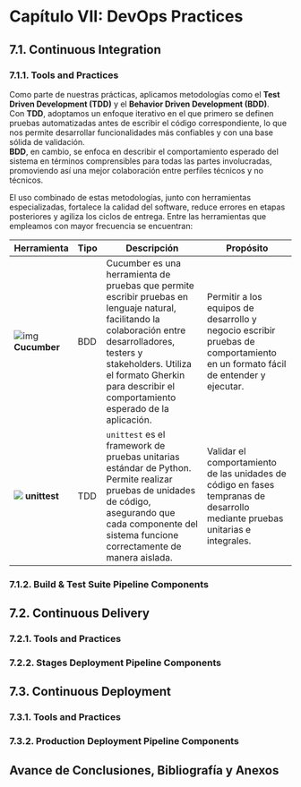 # Capítulo VII: DevOps Practices
## 7.1. Continuous Integration

### 7.1.1. Tools and Practices

Como parte de nuestras prácticas, aplicamos metodologías como el **Test Driven Development (TDD)** y el **Behavior Driven Development (BDD)**.  
Con **TDD**, adoptamos un enfoque iterativo en el que primero se definen pruebas automatizadas antes de escribir el código correspondiente, lo que nos permite desarrollar funcionalidades más confiables y con una base sólida de validación.  
**BDD**, en cambio, se enfoca en describir el comportamiento esperado del sistema en términos comprensibles para todas las partes involucradas, promoviendo así una mejor colaboración entre perfiles técnicos y no técnicos.

El uso combinado de estas metodologías, junto con herramientas especializadas, fortalece la calidad del software, reduce errores en etapas posteriores y agiliza los ciclos de entrega. Entre las herramientas que empleamos con mayor frecuencia se encuentran:

| Herramienta | Tipo | Descripción | Propósito |
|-------------|------|-------------|-----------|
|![img](https://cucumber.io/img/logo.svg) **Cucumber**   | BDD  | Cucumber es una herramienta de pruebas que permite escribir pruebas en lenguaje natural, facilitando la colaboración entre desarrolladores, testers y stakeholders. Utiliza el formato Gherkin para describir el comportamiento esperado de la aplicación. | Permitir a los equipos de desarrollo y negocio escribir pruebas de comportamiento en un formato fácil de entender y ejecutar. |
|![](https://miro.medium.com/v2/resize:fit:1126/1*2SvCLR90HHlzFPyIEMD2xg.png) **unittest** | TDD  | `unittest` es el framework de pruebas unitarias estándar de Python. Permite realizar pruebas de unidades de código, asegurando que cada componente del sistema funcione correctamente de manera aislada. | Validar el comportamiento de las unidades de código en fases tempranas de desarrollo mediante pruebas unitarias e integrales. |



### 7.1.2. Build & Test Suite Pipeline Components

## 7.2. Continuous Delivery
### 7.2.1. Tools and Practices
### 7.2.2. Stages Deployment Pipeline Components

## 7.3. Continuous Deployment
### 7.3.1. Tools and Practices
### 7.3.2. Production Deployment Pipeline Components

## Avance de Conclusiones, Bibliografía y Anexos